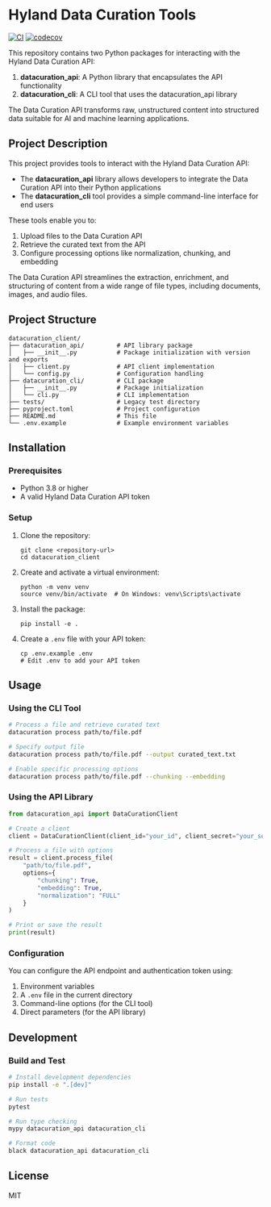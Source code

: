 # Hyland Data Curation Tools

[![CI](https://github.com/tiry/datacuration_client/actions/workflows/ci.yml/badge.svg)](https://github.com/tiry/datacuration_client/actions/workflows/ci.yml)
[![codecov](https://codecov.io/gh/tiry/datacuration_client/branch/master/graph/badge.svg)](https://codecov.io/gh/tiry/datacuration_client)

This repository contains two Python packages for interacting with the Hyland Data Curation API:

1. **datacuration_api**: A Python library that encapsulates the API functionality
2. **datacuration_cli**: A CLI tool that uses the datacuration_api library

The Data Curation API transforms raw, unstructured content into structured data suitable for AI and machine learning applications.

## Project Description

This project provides tools to interact with the Hyland Data Curation API:

- The **datacuration_api** library allows developers to integrate the Data Curation API into their Python applications
- The **datacuration_cli** tool provides a simple command-line interface for end users

These tools enable you to:

1. Upload files to the Data Curation API
2. Retrieve the curated text from the API
3. Configure processing options like normalization, chunking, and embedding

The Data Curation API streamlines the extraction, enrichment, and structuring of content from a wide range of file types, including documents, images, and audio files.

## Project Structure

```
datacuration_client/
├── datacuration_api/         # API library package
│   ├── __init__.py           # Package initialization with version and exports
│   ├── client.py             # API client implementation
│   └── config.py             # Configuration handling
├── datacuration_cli/         # CLI package
│   ├── __init__.py           # Package initialization
│   └── cli.py                # CLI implementation
├── tests/                    # Legacy test directory
├── pyproject.toml            # Project configuration
├── README.md                 # This file
└── .env.example              # Example environment variables
```

## Installation

### Prerequisites

- Python 3.8 or higher
- A valid Hyland Data Curation API token

### Setup

1. Clone the repository:
   ```
   git clone <repository-url>
   cd datacuration_client
   ```

2. Create and activate a virtual environment:
   ```
   python -m venv venv
   source venv/bin/activate  # On Windows: venv\Scripts\activate
   ```

3. Install the package:
   ```
   pip install -e .
   ```

4. Create a `.env` file with your API token:
   ```
   cp .env.example .env
   # Edit .env to add your API token
   ```

## Usage

### Using the CLI Tool

```bash
# Process a file and retrieve curated text
datacuration process path/to/file.pdf

# Specify output file
datacuration process path/to/file.pdf --output curated_text.txt

# Enable specific processing options
datacuration process path/to/file.pdf --chunking --embedding
```

### Using the API Library

```python
from datacuration_api import DataCurationClient

# Create a client
client = DataCurationClient(client_id="your_id", client_secret="your_secret")

# Process a file with options
result = client.process_file(
    "path/to/file.pdf",
    options={
        "chunking": True,
        "embedding": True,
        "normalization": "FULL"
    }
)

# Print or save the result
print(result)
```

### Configuration

You can configure the API endpoint and authentication token using:

1. Environment variables
2. A `.env` file in the current directory
3. Command-line options (for the CLI tool)
4. Direct parameters (for the API library)

## Development

### Build and Test

```bash
# Install development dependencies
pip install -e ".[dev]"

# Run tests
pytest

# Run type checking
mypy datacuration_api datacuration_cli

# Format code
black datacuration_api datacuration_cli
```

## License

MIT
